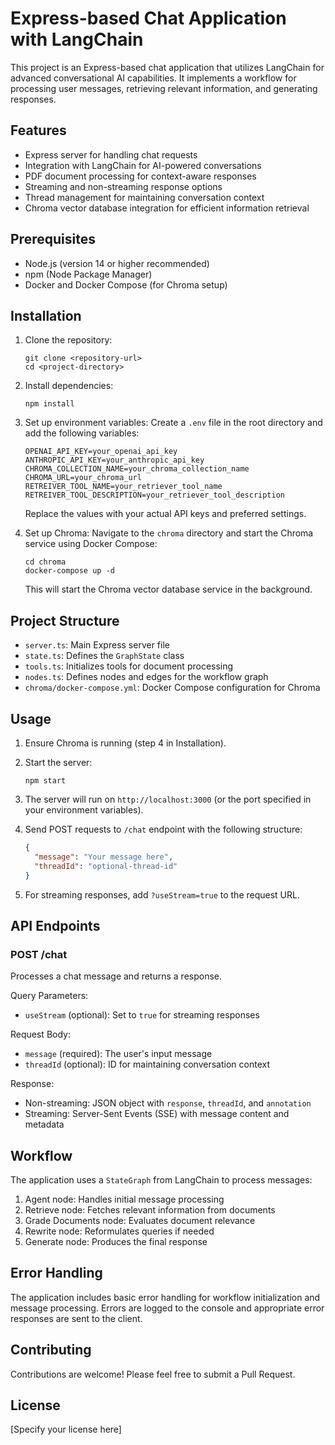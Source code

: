 # Express-based Chat Application with LangChain

This project is an Express-based chat application that utilizes LangChain for advanced conversational AI capabilities. It implements a workflow for processing user messages, retrieving relevant information, and generating responses.

## Features

- Express server for handling chat requests
- Integration with LangChain for AI-powered conversations
- PDF document processing for context-aware responses
- Streaming and non-streaming response options
- Thread management for maintaining conversation context
- Chroma vector database integration for efficient information retrieval

## Prerequisites

- Node.js (version 14 or higher recommended)
- npm (Node Package Manager)
- Docker and Docker Compose (for Chroma setup)

## Installation

1. Clone the repository:
   ```
   git clone <repository-url>
   cd <project-directory>
   ```

2. Install dependencies:
   ```
   npm install
   ```

3. Set up environment variables:
   Create a `.env` file in the root directory and add the following variables:

   ```
   OPENAI_API_KEY=your_openai_api_key
   ANTHROPIC_API_KEY=your_anthropic_api_key
   CHROMA_COLLECTION_NAME=your_chroma_collection_name
   CHROMA_URL=your_chroma_url
   RETREIVER_TOOL_NAME=your_retriever_tool_name
   RETREIVER_TOOL_DESCRIPTION=your_retriever_tool_description
   ```

   Replace the values with your actual API keys and preferred settings.

4. Set up Chroma:
   Navigate to the `chroma` directory and start the Chroma service using Docker Compose:

   ```
   cd chroma
   docker-compose up -d
   ```

   This will start the Chroma vector database service in the background.

## Project Structure

- `server.ts`: Main Express server file
- `state.ts`: Defines the `GraphState` class
- `tools.ts`: Initializes tools for document processing
- `nodes.ts`: Defines nodes and edges for the workflow graph
- `chroma/docker-compose.yml`: Docker Compose configuration for Chroma

## Usage

1. Ensure Chroma is running (step 4 in Installation).

2. Start the server:
   ```
   npm start
   ```

3. The server will run on `http://localhost:3000` (or the port specified in your environment variables).

4. Send POST requests to `/chat` endpoint with the following structure:
   ```json
   {
     "message": "Your message here",
     "threadId": "optional-thread-id"
   }
   ```

5. For streaming responses, add `?useStream=true` to the request URL.

## API Endpoints

### POST /chat

Processes a chat message and returns a response.

Query Parameters:
- `useStream` (optional): Set to `true` for streaming responses

Request Body:
- `message` (required): The user's input message
- `threadId` (optional): ID for maintaining conversation context

Response:
- Non-streaming: JSON object with `response`, `threadId`, and `annotation`
- Streaming: Server-Sent Events (SSE) with message content and metadata

## Workflow

The application uses a `StateGraph` from LangChain to process messages:

1. Agent node: Handles initial message processing
2. Retrieve node: Fetches relevant information from documents
3. Grade Documents node: Evaluates document relevance
4. Rewrite node: Reformulates queries if needed
5. Generate node: Produces the final response

## Error Handling

The application includes basic error handling for workflow initialization and message processing. Errors are logged to the console and appropriate error responses are sent to the client.

## Contributing

Contributions are welcome! Please feel free to submit a Pull Request.

## License

[Specify your license here]